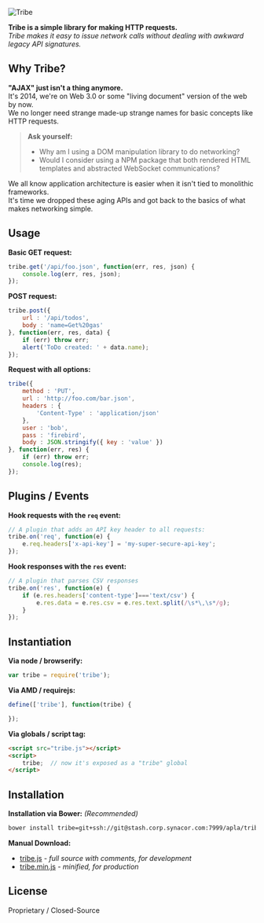 
![Tribe](http://cl.ly/image/3x3M2n330204/logo.png)

**Tribe is a simple library for making HTTP requests.**  
*Tribe makes it easy to issue network calls without dealing with awkward legacy API signatures.*  


Why Tribe?
----------

**"AJAX" just isn't a thing anymore.**  
It's 2014, we're on Web 3.0 or some "living document" version of the web by now.  
We no longer need strange made-up strange names for basic concepts like HTTP requests.  
> **Ask yourself:**
>
> - Why am I using a DOM manipulation library to do networking?  
> - Would I consider using a NPM package that both rendered HTML templates and abstracted WebSocket communications?  

We all know application architecture is easier when it isn't tied to monolithic frameworks.  
It's time we dropped these aging APIs and got back to the basics of what makes networking simple.  


Usage
-----

**Basic GET request:**

```js
tribe.get('/api/foo.json', function(err, res, json) {
	console.log(err, res, json);
});
```


**POST request:**

```js
tribe.post({
	url : '/api/todos',
	body : 'name=Get%20gas'
}, function(err, res, data) {
	if (err) throw err;
	alert('ToDo created: ' + data.name);
});
```


**Request with all options:**

```js
tribe({
	method : 'PUT',
	url : 'http://foo.com/bar.json',
	headers : {
		'Content-Type' : 'application/json'
	},
	user : 'bob',
	pass : 'firebird',
	body : JSON.stringify({ key : 'value' })
}, function(err, res) {
	if (err) throw err;
	console.log(res);
});
```


Plugins / Events
----------------

**Hook requests with the `req` event:**

```js
// A plugin that adds an API key header to all requests:
tribe.on('req', function(e) {
	e.req.headers['x-api-key'] = 'my-super-secure-api-key';
});
```

**Hook responses with the `res` event:**

```js
// A plugin that parses CSV responses
tribe.on('res', function(e) {
	if (e.res.headers['content-type']==='text/csv') {
		e.res.data = e.res.csv = e.res.text.split(/\s*\,\s*/g);
	}
});
```


Instantiation
-------------

**Via node / browserify:**

```js
var tribe = require('tribe');
```

**Via AMD / requirejs:**

```js
define(['tribe'], function(tribe) {

});
```

**Via globals / script tag:**

```html
<script src="tribe.js"></script>
<script>
	tribe;  // now it's exposed as a "tribe" global
</script>
```


Installation
------------

**Installation via Bower:** *(Recommended)*

```bash
bower install tribe=git+ssh://git@stash.corp.synacor.com:7999/apla/tribe.git
```

**Manual Download:**

- [tribe.js](dist/tribe.js) - *full source with comments, for development*
- [tribe.min.js](dist/tribe.min.js) - *minified, for production*


License
-------

Proprietary / Closed-Source
